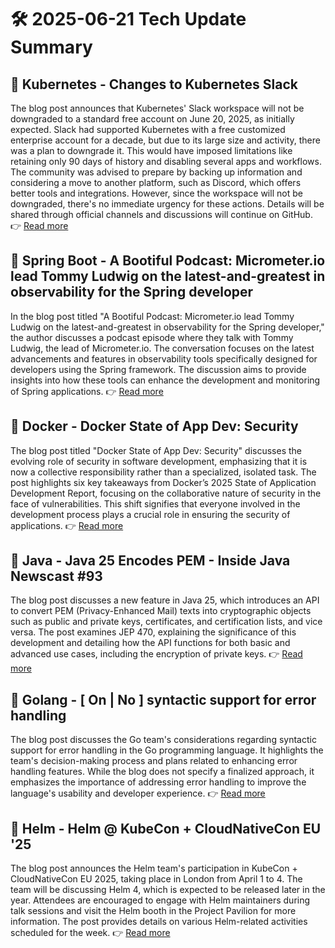 # 🛠️ 2025-06-21 Tech Update Summary

## 🔹 Kubernetes - Changes to Kubernetes Slack
The blog post announces that Kubernetes' Slack workspace will not be downgraded to a standard free account on June 20, 2025, as initially expected. Slack had supported Kubernetes with a free customized enterprise account for a decade, but due to its large size and activity, there was a plan to downgrade it. This would have imposed limitations like retaining only 90 days of history and disabling several apps and workflows. The community was advised to prepare by backing up information and considering a move to another platform, such as Discord, which offers better tools and integrations. However, since the workspace will not be downgraded, there's no immediate urgency for these actions. Details will be shared through official channels and discussions will continue on GitHub.
👉 [Read more](https://kubernetes.io/blog/2025/06/16/changes-to-kubernetes-slack/)

## 🔹 Spring Boot - A Bootiful Podcast: Micrometer.io lead Tommy Ludwig on the latest-and-greatest in observability for the Spring developer
In the blog post titled "A Bootiful Podcast: Micrometer.io lead Tommy Ludwig on the latest-and-greatest in observability for the Spring developer," the author discusses a podcast episode where they talk with Tommy Ludwig, the lead of Micrometer.io. The conversation focuses on the latest advancements and features in observability tools specifically designed for developers using the Spring framework. The discussion aims to provide insights into how these tools can enhance the development and monitoring of Spring applications.
👉 [Read more](https://spring.io/blog/2025/06/19/a-bootiful-podcast-tommy-ludwig)

## 🔹 Docker - Docker State of App Dev: Security
The blog post titled "Docker State of App Dev: Security" discusses the evolving role of security in software development, emphasizing that it is now a collective responsibility rather than a specialized, isolated task. The post highlights six key takeaways from Docker’s 2025 State of Application Development Report, focusing on the collaborative nature of security in the face of vulnerabilities. This shift signifies that everyone involved in the development process plays a crucial role in ensuring the security of applications.
👉 [Read more](https://www.docker.com/blog/docker-state-of-app-dev-security/)

## 🔹 Java - Java 25 Encodes PEM - Inside Java Newscast #93
The blog post discusses a new feature in Java 25, which introduces an API to convert PEM (Privacy-Enhanced Mail) texts into cryptographic objects such as public and private keys, certificates, and certification lists, and vice versa. The post examines JEP 470, explaining the significance of this development and detailing how the API functions for both basic and advanced use cases, including the encryption of private keys.
👉 [Read more](https://inside.java/2025/06/19/newscast-93/)

## 🔹 Golang - [ On | No ] syntactic support for error handling
The blog post discusses the Go team's considerations regarding syntactic support for error handling in the Go programming language. It highlights the team's decision-making process and plans related to enhancing error handling features. While the blog does not specify a finalized approach, it emphasizes the importance of addressing error handling to improve the language's usability and developer experience.
👉 [Read more](https://go.dev/blog/error-syntax)

## 🔹 Helm - Helm @ KubeCon + CloudNativeCon EU '25
The blog post announces the Helm team's participation in KubeCon + CloudNativeCon EU 2025, taking place in London from April 1 to 4. The team will be discussing Helm 4, which is expected to be released later in the year. Attendees are encouraged to engage with Helm maintainers during talk sessions and visit the Helm booth in the Project Pavilion for more information. The post provides details on various Helm-related activities scheduled for the week.
👉 [Read more](https://helm.sh/blog/helm-at-kubecon-eu-25/)

